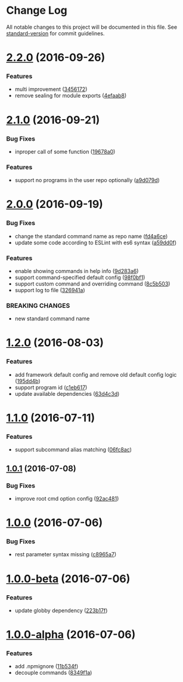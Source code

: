 # Change Log

All notable changes to this project will be documented in this file. See [standard-version](https://github.com/conventional-changelog/standard-version) for commit guidelines.

<a name="2.2.0"></a>
# [2.2.0](https://github.com/draykcirb/brickyard3/compare/v2.1.0...v2.2.0) (2016-09-26)


### Features

* multi improvement ([3456172](https://github.com/draykcirb/brickyard3/commit/3456172))
* remove sealing for module exports ([4efaab8](https://github.com/draykcirb/brickyard3/commit/4efaab8))



<a name="2.1.0"></a>
# [2.1.0](https://github.com/draykcirb/brickyard3/compare/v2.0.0...v2.1.0) (2016-09-21)


### Bug Fixes

* inproper call of some function ([19678a0](https://github.com/draykcirb/brickyard3/commit/19678a0))


### Features

* support no programs in the user repo optionally ([a9d079d](https://github.com/draykcirb/brickyard3/commit/a9d079d))



<a name="2.0.0"></a>
# [2.0.0](https://github.com/draykcirb/brickyard3/compare/v1.2.0...v2.0.0) (2016-09-19)


### Bug Fixes

* change the standard command name as repo name ([fd4a6ce](https://github.com/draykcirb/brickyard3/commit/fd4a6ce))
* update some code according to ESLint with es6 syntax ([a59dd0f](https://github.com/draykcirb/brickyard3/commit/a59dd0f))


### Features

* enable showing commands in help info ([9d283a6](https://github.com/draykcirb/brickyard3/commit/9d283a6))
* support command-specified default config ([98f0bf1](https://github.com/draykcirb/brickyard3/commit/98f0bf1))
* support custom command and overriding command ([8c5b503](https://github.com/draykcirb/brickyard3/commit/8c5b503))
* support log to file ([326941a](https://github.com/draykcirb/brickyard3/commit/326941a))


### BREAKING CHANGES

* new standard command name



<a name="1.2.0"></a>
# [1.2.0](https://github.com/draykcirb/brickyard3/compare/v1.1.0...v1.2.0) (2016-08-03)


### Features

* add framework default config and remove old default config logic ([195dd4b](https://github.com/draykcirb/brickyard3/commit/195dd4b))
* support program id ([c1eb617](https://github.com/draykcirb/brickyard3/commit/c1eb617))
* update available dependencies ([63d4c3d](https://github.com/draykcirb/brickyard3/commit/63d4c3d))



<a name="1.1.0"></a>
# [1.1.0](https://github.com/draykcirb/brickyard3/compare/v1.0.1...v1.1.0) (2016-07-11)


### Features

* support subcommand alias matching ([06fc8ac](https://github.com/draykcirb/brickyard3/commit/06fc8ac))



<a name="1.0.1"></a>
## [1.0.1](https://github.com/draykcirb/brickyard3/compare/v1.0.0...v1.0.1) (2016-07-08)


### Bug Fixes

* improve root cmd option config ([92ac481](https://github.com/draykcirb/brickyard3/commit/92ac481))



<a name="1.0.0"></a>
# [1.0.0](https://github.com/draykcirb/brickyard3/compare/v1.0.0-beta...v1.0.0) (2016-07-06)


### Bug Fixes

* rest parameter syntax missing ([c8965a7](https://github.com/draykcirb/brickyard3/commit/c8965a7))



<a name="1.0.0-beta"></a>
# [1.0.0-beta](https://github.com/draykcirb/brickyard3/compare/v1.0.0-alpha...v1.0.0-beta) (2016-07-06)


### Features

* update globby dependency ([223b17f](https://github.com/draykcirb/brickyard3/commit/223b17f))



<a name="1.0.0-alpha"></a>
# [1.0.0-alpha](https://github.com/draykcirb/brickyard3/compare/8349f1a...v1.0.0-alpha) (2016-07-06)


### Features

* add .npmignore ([11b534f](https://github.com/draykcirb/brickyard3/commit/11b534f))
* decouple commands ([8349f1a](https://github.com/draykcirb/brickyard3/commit/8349f1a))
